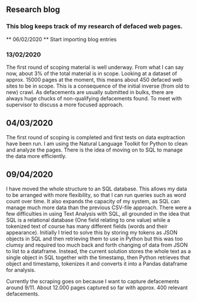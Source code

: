 ## Research blog
 
### This blog keeps track of my research of defaced web pages.

** 06/02/2020 **
Start importing blog entries

### 13/02/2020
The first round of scoping material is well underway. From what I can say now, about 3% of the total material is in scope. Looking at a dataset of approx. 15000 pages at the moment, this means about 450 defaced web sites to be in scope. This is a consequence of the initial inverse (from old to new) crawl. As defacements are usually submitted in bulks, there are always huge chucks of non-qualifying defacements found. To meet with supervisor to discuss a more focused approach. 

## 04/03/2020
The first round of scoping is completed and first tests on data exptraction have been run. I am using the Natural Language Toolkit for Python to clean and analyze the pages. There is the idea of moving on to SQL to manage the data  more efficiently. 

## 09/04/2020
I have moved the whole structure to an SQL database. This allows my data to be arranged with more flexibility, so that I can run queries such as word count over time. It also expands the capacity of my system, as SQL can manage much more data than the previous CSV-file approach. There were a few difficulties in using Text Analysis with SQL, all grounded in the idea that SQL is a relational database (One field relating to one value) while a tokenized text of course has many different fields (words and their appearance). Initially I tried to solve this by storing my tokens as JSON objects in SQL and then retrieving them to use in Python but this was too clumsy and required too much back and forth changing of data from JSON to list to a dataframe. Instead, the current solution stores the whole text as a single object in SQL together with the timestamp, then Python retrieves that object and timestamp, tokenizes it and converts it into a Pandas dataframe for analysis. 

Currently the scraping goes on because I want to capture defacements around 9/11. About 12.000 pages captured so far with approx. 400 relevant defacements.
